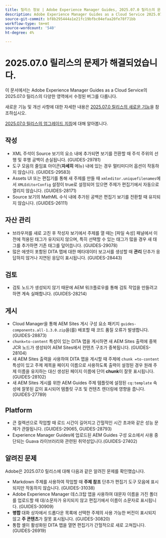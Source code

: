 ```yaml
---
title: 릴리스 정보 | Adobe Experience Manager Guides, 2025.07.0 릴리스의 문제가 해결되었습니다.
description: Adobe Experience Manager Guides as a Cloud Service 2025.07.0 릴리스의 버그 수정에 대해 알아봅니다.
source-git-commit: bf8b295444a1e21fc19bfbc04efaa20fe78f71bb
workflow-type: tm+mt
source-wordcount: '540'
ht-degree: 4%

---
```


# 2025.07.0 릴리스의 문제가 해결되었습니다.

이 문서에서는 Adobe Experience Manager Guides as a Cloud Service의 2025.07.0 릴리스의 다양한 영역에서 수정된 버그를 다룹니다.

새로운 기능 및 개선 사항에 대한 자세한 내용은 [2025.07.0 릴리스의 새로운 기능](whats-new-2025-07-0.md)을 참조하십시오.

[2025.07.0 릴리스의 업그레이드 지침](upgrade-instructions-2025-07-0.md)에 대해 알아봅니다.

## 작성

- XML 주석이 Source 보기의 요소 내에 추가되면 보기를 전환할 때 주석 주위의 선행 및 후행 공백이 손실됩니다. (GUIDES-29781)
- 도구 모음의 줄임표 아이콘(**자세히** 메뉴) 내에 있는 경우 멀티미디어 옵션이 작동하지 않습니다. (GUIDES-29583)
- Assets UI 또는 편집기를 통해 새 주제를 만들 때 `xmleditor.uniquefilenames`에서 `XMLEditorConfig` 설정이 true로 설정되어 있으면 주제가 편집기에서 자동으로 열리지 않습니다. (GUIDES-28171)
- Source 보기의 MathML 수식 내에 추가된 공백은 편집기 보기를 전환할 때 유지되지 않습니다. (GUIDES-26111)

## 자산 관리

- 브라우저를 새로 고친 후 작성자 보기에서 주제를 열 때는 [파일 속성] 패널에서 이전에 적용된 태그가 유지되지 않으며, 특히 선택할 수 있는 태그가 많을 경우 새 태그를 추가하면 기존 태그를 덮어씁니다. (GUIDES-29078)
- 많은 에셋이 포함된 DITA 맵에 대한 메타데이터 보고서를 생성할 때 **관리** 단추가 응답하지 않거나 지연된 응답이 표시됩니다. (GUIDES-28443)

## 검토

- 검토 노드가 생성되지 않기 때문에 AEM 워크플로우를 통해 검토 작업을 만들려고 하면 계속 실패합니다. (GUIDES-28214)

## 게시

- Cloud Manager을 통해 AEM Sites 게시 구성 요소 패키지 `guides-components.all-1.3.0.zip`을(를) 배포할 때 코드 품질 오류가 발생합니다. (GUIDES-28873)
- `chunk=to-content` 특성이 있는 DITA 맵을 게시하면 새 AEM Sites 출력에 중복 JCR 노드가 생성되어 AEM Sites에서 컨텐츠 구조가 중복됩니다. (GUIDES-28104)
- 새 AEM Sites 출력을 사용하여 DITA 맵을 게시할 때 주제에 `chunk =to-content` 특성이 있고 주제 제목을 페이지 이름으로 사용하도록 출력이 설정된 경우 원래 주제 이름을 유지하는 대신 생성된 페이지 이름에 단어 **chunk**&#x200B;이 잘못 표시됩니다. (GUIDES-28102)
- 새 AEM Sites 게시를 위한 AEM Guides 주제 템플릿에 설정된 `cq:template` 속성에 잘못된 값이 표시되어 템플릿 구조 및 컨텐츠 렌더링에 영향을 줍니다. (GUIDES-27789)


## Platform

- 큰 컬렉션으로 작업할 때 로드 시간이 길어지고 간헐적인 시간 초과와 같은 성능 문제가 관찰됩니다. (GUIDES-29065, GUIDES-28793)
- Experience Manager Guides에 업로드된 AEM Guides 구성 요소에서 사용 중단되는 Guava 라이브러리와 관련된 취약성입니다.(GUIDES-27402)

## 알려진 문제

Adobe은 2025.07.0 릴리스에 대해 다음과 같은 알려진 문제를 확인했습니다.

- Markdown 주제를 사용하여 작업할 때 **주제 참조** 단추가 편집기 도구 모음에 표시되지만 작동하지 않습니다. (GUIDES-31038)
- Adobe Experience Manager 데스크탑 앱을 사용하여 대문자 이름을 가진 폴더를 업로드할 때 대/소문자가 유지되지 않고 편집기에서 이름이 소문자로 표시됩니다. (GUIDES-30909)
- **병합** 대화 상자에서 드롭다운 목록에 선택한 주제의 사용 가능한 버전이 표시되지 않고 **주 콘텐츠**&#x200B;가 잘못 표시됩니다. (GUIDES-30820)
- 통합 셸이 활성화된 DITA 맵을 열면 편집기가 간헐적으로 새로 고쳐집니다.(GUIDES-26919)